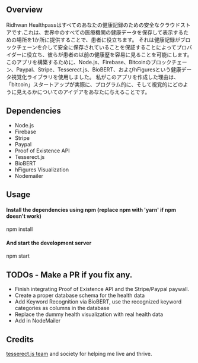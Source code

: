 ## Overview

Ridhwan Healthpassはすべてのあなたの健康記録のための安全なクラウドストアです.これは、世界中のすべての医療機関の健康データを保存して表示するための場所を1か所に提供することで、患者に役立ちます。 それは健康記録がブロックチェーンを介して安全に保存されていることを保証することによってプロバイダーに役立ち、彼らが患者の以前の健康歴を容易に見ることを可能にします。 このアプリを構築するために、Node.js、Firebase、Bitcoinのブロックチェーン、Paypal、Stripe、Tesserect.js、BioBERT、およびhFiguresという健康データ視覚化ライブラリを使用しました。 私がこのアプリを作成した理由は、「bitcoin」スタートアップが実際に、プログラム的に、そして視覚的にどのように見えるかについてのアイデアをあなたに与えることです。

## Dependencies
- Node.js
- Firebase
- Stripe
- Paypal 
- Proof of Existence API
- Tesserect.js
- BioBERT
- hFigures Visualization
- Nodemailer

## Usage

#### Install the dependencies using npm (replace npm with 'yarn' if npm doesn't work)
npm install

#### And start the development server
npm start

## TODOs - Make a PR if you fix any. 

- Finish integrating Proof of Existence API and the Stripe/Paypal paywall. 
- Create a proper database schema for the health data
- Add Keyword Recognition via BioBERT, use the recognized keyword categories as columns in the database
- Replace the dummy health visualization with real health data
- Add in NodeMailer

## Credits

[tesserect.js team](https://github.com/naptha/tesseract.js?ref=devawesome.i) and society for helping me live and thrive. 

